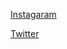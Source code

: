 [Instagaram](https://www.instagram.com/arlindbullaku/)

[Twitter](https://www.instagram.com/arlindbullaku/)